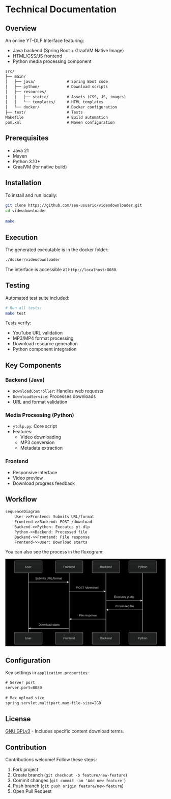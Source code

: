 # Technical Documentation

## Overview

An online YT-DLP Interface featuring:

- Java backend (Spring Boot + GraalVM Native Image)
- HTML/CSS/JS frontend
- Python media processing component

```plain
src/
├── main/
│   ├── java/              # Spring Boot code
│   ├── python/            # Download scripts
│   ├── resources/
│   │   ├── static/        # Assets (CSS, JS, images)
│   │   └── templates/     # HTML templates
│   └── docker/            # Docker configuration
├── test/                  # Tests
Makefile                   # Build automation
pom.xml                    # Maven configuration
```

## Prerequisites

- Java 21
- Maven
- Python 3.10+
- GraalVM (for native build)

## Installation

To install and run locally:

```bash
git clone https://github.com/seu-usuario/videodownloader.git
cd videodownloader

make
```

## Execution

The generated executable is in the docker folder:

```bash
./docker/videodownloader
```

The interface is accessible at `http://localhost:8080`.

## Testing

Automated test suite included:

```bash
# Run all tests:
make test
```

Tests verify:

- YouTube URL validation
- MP3/MP4 format processing
- Download resource generation
- Python component integration

## Key Components

### Backend (Java)

- `DownloadController`: Handles web requests
- `DownloadService`: Processes downloads
- URL and format validation

### Media Processing (Python)

- `ytdlp.py`: Core script
- Features:
  - Video downloading
  - MP3 conversion
  - Metadata extraction

### Frontend

- Responsive interface
- Video preview
- Download progress feedback

## Workflow

```mermaid
sequenceDiagram
    User->>Frontend: Submits URL/format
    Frontend->>Backend: POST /download
    Backend->>Python: Executes yt-dlp
    Python->>Backend: Processed file
    Backend->>Frontend: File response
    Frontend->>User: Download starts
```

You can also see the process in the fluxogram:

![Fluxogram](fluxogram.png)

## Configuration

Key settings in `application.properties`:

```properties
# Server port
server.port=8080

# Max upload size
spring.servlet.multipart.max-file-size=2GB
```

## License

[GNU GPLv3](LICENSE.txt) - Includes specific content download terms.

## Contribution

Contributions welcome! Follow these steps:

1. Fork project
2. Create branch (`git checkout -b feature/new-feature`)
3. Commit changes (`git commit -am 'Add new feature'`)
4. Push branch (`git push origin feature/new-feature`)
5. Open Pull Request
